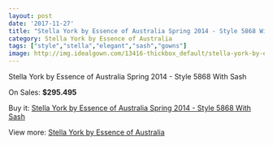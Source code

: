 ```yaml
---
layout: post
date: '2017-11-27'
title: "Stella York by Essence of Australia Spring 2014 - Style 5868 With Sash"
category: Stella York by Essence of Australia
tags: ["style","stella","elegant","sash","gowns"]
image: http://img.idealgown.com/13416-thickbox_default/stella-york-by-essence-of-australia-spring-2014-style-5868-with-sash.jpg
---
```

Stella York by Essence of Australia Spring 2014 - Style 5868 With Sash

On Sales: **$295.495**
<a href="https://www.idealgown.com/en/stella-york-by-essence-of-australia/5393-stella-york-by-essence-of-australia-spring-2014-style-5868-with-sash.html"><amp-img layout="responsive" width="600" height="600" src="//img.idealgown.com/13416-thickbox_default/stella-york-by-essence-of-australia-spring-2014-style-5868-with-sash.jpg" alt="Stella York by Essence of Australia Spring 2014 - Style 5868 With Sash 0" /></a>
<a href="https://www.idealgown.com/en/stella-york-by-essence-of-australia/5393-stella-york-by-essence-of-australia-spring-2014-style-5868-with-sash.html"><amp-img layout="responsive" width="600" height="600" src="//img.idealgown.com/13418-thickbox_default/stella-york-by-essence-of-australia-spring-2014-style-5868-with-sash.jpg" alt="Stella York by Essence of Australia Spring 2014 - Style 5868 With Sash 1" /></a>
<a href="https://www.idealgown.com/en/stella-york-by-essence-of-australia/5393-stella-york-by-essence-of-australia-spring-2014-style-5868-with-sash.html"><amp-img layout="responsive" width="600" height="600" src="//img.idealgown.com/13417-thickbox_default/stella-york-by-essence-of-australia-spring-2014-style-5868-with-sash.jpg" alt="Stella York by Essence of Australia Spring 2014 - Style 5868 With Sash 2" /></a>

Buy it: [Stella York by Essence of Australia Spring 2014 - Style 5868 With Sash](https://www.idealgown.com/en/stella-york-by-essence-of-australia/5393-stella-york-by-essence-of-australia-spring-2014-style-5868-with-sash.html "Stella York by Essence of Australia Spring 2014 - Style 5868 With Sash")

View more: [Stella York by Essence of Australia](https://www.idealgown.com/en/79-stella-york-by-essence-of-australia "Stella York by Essence of Australia")